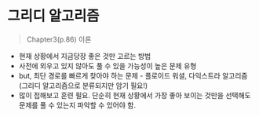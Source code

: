# 그리디 알고리즘

> Chapter3(p.86) 이론
* 현재 상황에서 지금당장 좋은 것만 고르는 방법
* 사전에 외우고 있지 않아도 풀 수 있을 가능성이 높은 문제 유형
* but, 최단 경로를 빠르게 찾아야 하는 문제 - 플로이드 워셜, 다익스트라 알고리즘(그리디 알고리즘으로 분류되지만 암기 필요!)
* 많이 접해보고 훈련 필요. 단순히 현재 상황에서 가장 좋아 보이는 것만을 선택해도 문제를 풀 수 있는지 파악할 수 있어야 함.


